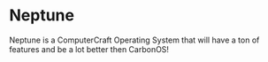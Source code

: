 # Neptune
Neptune is a ComputerCraft Operating System that will have a ton of features and be a lot better then CarbonOS!
